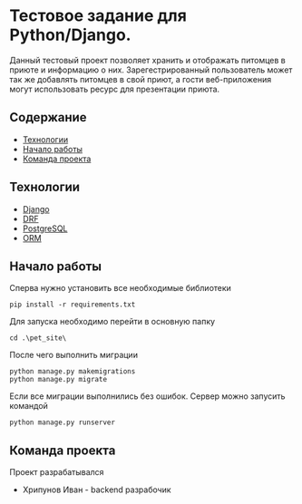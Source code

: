 # Тестовое задание для Python/Django.
Данный тестовый проект позволяет хранить и отображать питомцев в приюте и информацию о них. Зарегестрированный пользователь может так же добавлять питомцев в свой приют, а гости веб-приложения могут использовать ресурс для презентации приюта.

## Содержание
- [Технологии](#технологии)
- [Начало работы](#начало-работы)
- [Команда проекта](#команда-проекта)

## Технологии
- [Django](https://www.djangoproject.com/)
- [DRF](https://www.django-rest-framework.org/)
- [PostgreSQL](https://www.postgresql.org/)
- [ORM](https://docs.djangoproject.com/en/5.0/topics/db/queries/)

## Начало работы
Сперва нужно установить все необходимые библиотеки
```
pip install -r requirements.txt
```
Для запуска необходимо перейти в основную папку
```
cd .\pet_site\
```
После чего выполнить миграции
```
python manage.py makemigrations
python manage.py migrate
```
Если все миграции выполнились без ошибок.
Сервер можно запусить командой
```
python manage.py runserver
```
## Команда проекта
Проект разрабатывался
- Хрипунов Иван - backend разрабочик
